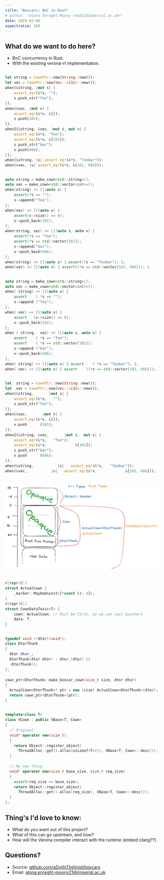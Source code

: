 ```yaml
---
title: "Boxcars: BoC in Rust"
# author: "Alona Enraght-Moony <ne321@imperial.ac.uk>"
date: 2024-02-06
aspectratio: 169
---
```


## What do we want to do here?

- BoC concurrency in Rust.
- With the existing verona-rt implementation.

##

```rust
let string = CownPtr::new(String::new());
let vec = CownPtr::new(Vec::<i32>::new());
when(&string, |mut s| {
    assert_eq!(&*s, "");
    s.push_str("foo");
});
when(&vec, |mut v| {
    assert_eq!(&*v, &[]);
    v.push(101);
});
when2(&string, &vec, |mut s, mut v| {
    assert_eq!(&*s, "foo");
    assert_eq!(&*v, &[101]);
    s.push_str("bar");
    v.push(666);
});
when(&string, |s| assert_eq!(&*s, "foobar"));
when(&vec, |v| assert_eq!(&*v, &[101, 666]));
```

##

```cpp
auto string = make_cown<std::string>();
auto vec = make_cown<std::vector<int>>();
when(string) << [](auto s) {
    assert(*s == "");
    s->append("foo");
};
when(vec) << [](auto v) {
    assert(v->size() == 0);
    v->push_back(101);
};
when(string, vec) << [](auto s, auto v) {
    assert(*s == "foo");
    assert(*v == std::vector{101});
    s->append("bar");
    v->push_back(666);
};
when(string) << [](auto s) { assert(*s == "foobar"); };
when(vec) << [](auto v) { assert((*v == std::vector{101, 666})); }
```


##

```cpp
auto string = make_cown<std::string>();
auto vec = make_cown<std::vector<int>>();
when( string) << [](auto s) {
    assert    ( *s == "");
    s->append ("foo");
};
when( vec) << [](auto v) {
    assert   (v->size() == 0);
    v->push_back(101);
};
when ( string,  vec) << [](auto s, auto v) {
    assert    ( *s == "foo");
    assert    ( *v == std::vector{101});
    s->append ("bar");
    v->push_back(666);
};
when( string) << [](auto s) { assert    ( *s == "foobar"); };
when( vec) << [](auto v) { assert    ((*v == std::vector{101, 666})); };
```

## 

```rust
let  string = CownPtr::new(String::new());
let  vec = CownPtr::new(Vec::<i32>::new());
when(&string,       |mut s| {
    assert_eq!(&*s,   "");
    s.push_str("foo");
});
when(&vec,       |mut v| {
    assert_eq!(&*v, &[]);
    v.push      (101);
});
when2(&string, &vec,       |mut s,  mut v| {
    assert_eq!(&*s,   "foo");
    assert_eq!(&*v,             &[101]);
    s.push_str("bar");
    v.push      (666);
});
when(&string,           |s|   assert_eq!(&*s,   "foobar"));
when(&vec,           |v|   assert_eq!(&*v,             &[101, 666]));
```

##

<!-- https://excalidraw.com/#json=-ZO3ZfUoO2w5aw8UONjJy,87x_zyNBCiW0Vqmnbm08Jg -->
![](./img/layout-1.png)

##

```rust
#[repr(C)]
struct ActualCown {
    _marker: MaybeUninit<[*const (); 4]>,
}
#[repr(C)]
struct CownDataToxic<T> {
    cown: ActualCown, // Must be first, so we can cast pointers
    data: T,
}
```


##

```cpp
typedef void (*dtor)(void*);
class DtorThunk
{
  dtor dtor_;
  DtorThunk(dtor dtor) : dtor_(dtor) {}
  ~DtorThunk();
};

cown_ptr<DtorThunk> make_boxcar_cown(size_t size, dtor dtor)
{
  ActualCown<DtorThunk>* ptr = new (size) ActualCown<DtorThunk>(dtor);
  return cown_ptr<DtorThunk>(ptr);
}
```

##

```cpp
template<class T>
class VCown : public VBase<T, Cown>
{
  // Original
  void* operator new(size_t)
  {
    return Object::register_object(
      ThreadAlloc::get().alloc<vsizeof<T>>(), VBase<T, Cown>::desc());
  }

  // My new thing
  void* operator new(size_t base_size, size_t req_size)
  {
    assert(req_size >= base_size);
    return Object::register_object(
      ThreadAlloc::get().alloc(req_size), VBase<T, Cown>::desc());
  }
};
```

## Thing's I'd love to know:

- What do you want out of this project?
- What of this can go upstream, and how?
- How will the Verona compiler interact with the runtime (embed clang??).

## Questions?

- Source: [github.com/aDotInTheVoid/boxcars](https://github.com/aDotInTheVoid/boxcars)
- Email: [alona.enraght-moony21@imperial.ac.uk](mailto:alona.enraght-moony21@imperial.ac.uk)